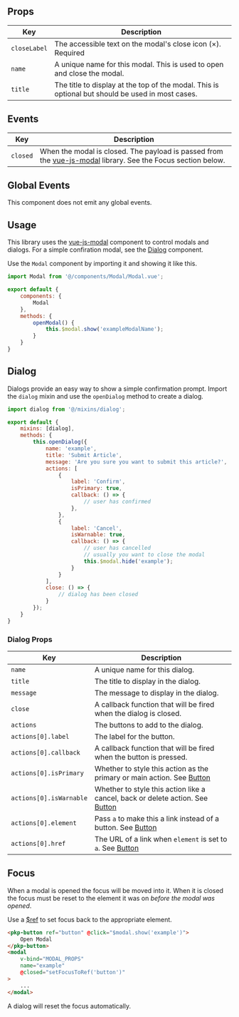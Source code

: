## Props

| Key | Description |
| --- | --- |
| `closeLabel` | The accessible text on the modal's close icon (×). Required |
| `name` | A unique name for this modal. This is used to open and close the modal. |
| `title` | The title to display at the top of the modal. This is optional but should be used in most cases. |

## Events

| Key | Description |
| --- | --- |
| `closed` | When the modal is closed. The payload is passed from the [vue-js-modal](https://github.com/euvl/vue-js-modal) library. See the Focus section below. |

## Global Events

This component does not emit any global events.

## Usage

This library uses the [vue-js-modal](https://github.com/euvl/vue-js-modal) component to control modals and dialogs. For a simple confiration modal, see the [Dialog](#/component/Dialog) component.

Use the `Modal` component by importing it and showing it like this.

```js
import Modal from '@/components/Modal/Modal.vue';

export default {
	components: {
		Modal
	},
	methods: {
		openModal() {
			this.$modal.show('exampleModalName');
		}
	}
}
```

## Dialog

Dialogs provide an easy way to show a simple confirmation prompt. Import the `dialog` mixin and use the `openDialog` method to create a dialog.

```js
import dialog from '@/mixins/dialog';

export default {
	mixins: [dialog],
	methods: {
		this.openDialog({
			name: 'example',
			title: 'Submit Article',
			message: 'Are you sure you want to submit this article?',
			actions: [
				{
					label: 'Confirm',
					isPrimary: true,
					callback: () => {
						// user has confirmed
					},
				},
				{
					label: 'Cancel',
					isWarnable: true,
					callback: () => {
						// user has cancelled
						// usually you want to close the modal
						this.$modal.hide('example');
					}
				}
			],
			close: () => {
				// dialog has been closed
			}
		});
	}
}
```

### Dialog Props

| Key | Description |
| --- | --- |
| `name` | A unique name for this dialog. |
| `title` | The title to display in the dialog. |
| `message` | The message to display in the dialog. |
| `close` | A callback function that will be fired when the dialog is closed. |
| `actions` | The buttons to add to the dialog. |
| `actions[0].label` | The label for the button. |
| `actions[0].callback` | A callback function that will be fired when the button is pressed. |
| `actions[0].isPrimary` | Whether to style this action as the primary or main action. See [Button](#/component/Button) |
| `actions[0].isWarnable` | Whether to style this action like a cancel, back or delete action. See [Button](#/component/Button) |
| `actions[0].element` | Pass `a` to make this a link instead of a button. See [Button](#/component/Button) |
| `actions[0].href` | The URL of a link when `element` is set to `a`. See [Button](#/component/Button) |

## Focus

When a modal is opened the focus will be moved into it. When it is closed the focus must be reset to the element it was on _before the modal was opened_.

Use a [$ref](https://vuejs.org/v2/guide/components-edge-cases.html#Accessing-Child-Component-Instances-amp-Child-Elements) to set focus back to the appropriate element.

```html
<pkp-button ref="button" @click="$modal.show('example')">
	Open Modal
</pkp-button>
<modal
	v-bind="MODAL_PROPS"
	name="example"
	@closed="setFocusToRef('button')"
>
	...
</modal>
```

A dialog will reset the focus automatically.